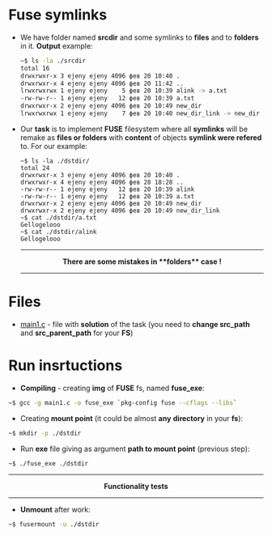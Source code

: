# Fuse symlinks

* We have folder named **srcdir** and some symlinks to **files** and to **folders** in it. **Output** example:
  ```sh
  ~$ ls -la ./srcdir
  total 16
  drwxrwxr-x 3 ejeny ejeny 4096 фев 20 10:40 .
  drwxrwxr-x 4 ejeny ejeny 4096 фев 20 11:42 ..
  lrwxrwxrwx 1 ejeny ejeny    5 фев 20 10:39 alink -> a.txt
  -rw-rw-r-- 1 ejeny ejeny   12 фев 20 10:39 a.txt
  drwxrwxr-x 2 ejeny ejeny 4096 фев 20 10:49 new_dir
  lrwxrwxrwx 1 ejeny ejeny    7 фев 20 10:40 new_dir_link -> new_dir
  ```
* Our **task** is to implement **FUSE** filesystem where all **symlinks** will be remake as **files or folders** with **content** of objects **symlink were refered** to. For our example:
  ```
  ~$ ls -la ./dstdir/
  total 24
  drwxrwxr-x 3 ejeny ejeny 4096 фев 20 10:40 .
  drwxrwxr-x 4 ejeny ejeny 4096 фев 28 18:28 ..
  -rw-rw-r-- 1 ejeny ejeny   12 фев 20 10:39 alink
  -rw-rw-r-- 1 ejeny ejeny   12 фев 20 10:39 a.txt
  drwxrwxr-x 2 ejeny ejeny 4096 фев 20 10:49 new_dir
  drwxrwxr-x 2 ejeny ejeny 4096 фев 20 10:49 new_dir_link
  ~$ cat ./dstdir/a.txt
  Gellogelooo
  ~$ cat ./dstdir/alink
  Gellogelooo
  ```
  ----
  $$\textbf{There are some mistakes in **folders** case !}$$
  
  ----
  
# Files
* [main1.c](https://github.com/EjenY-Poltavchiny/Filesystems-prac/blob/main/fuse-symlinks/main1.c) - file with **solution** of the task (you need to **change src_path** and **src_parent_path** for your **FS**)

# Run insrtuctions 
* **Compiling** - creating **img** of **FUSE** fs, named **fuse_exe**:
```sh
~$ gcc -g main1.c -o fuse_exe `pkg-config fuse --cflags --libs`
```
* Creating **mount point** (it could be almost **any** **directory** in your **fs**):
```sh
~$ mkdir -p ./dstdir
```
* Run **exe** file giving as argument **path to mount point** (previous step):
```sh
~$ ./fuse_exe ./dstdir
```
----
$$\textbf{Functionality tests}$$

----
* **Unmount** after work:
```sh
~$ fusermount -u ./dstdir
```
